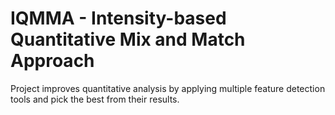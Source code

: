 # IQMMA - Intensity-based Quantitative Mix and Match Approach
Project improves quantitative analysis by applying multiple feature detection tools and pick the best from their results.
